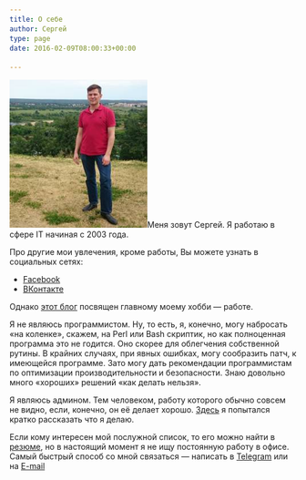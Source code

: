 ```yaml
---
title: О себе
author: Сергей
type: page
date: 2016-02-09T08:00:33+00:00

---
```

<a href="/wp-content/uploads/2016/02/DSC_0111.jpg" target="_blank" rel="attachment"><img loading="lazy" decoding="async" class="alignleft wp-image-37" src="/wp-content/uploads/2016/02/DSC_0111.jpg" alt="Sergey Sokolov" width="242" height="260" /></a>Меня зовут Сергей. Я работаю в сфере IT начиная с 2003 года.

Про другие мои увлечения, кроме работы, Вы можете узнать в социальных сетях:

  * <a href="https://www.facebook.com/sassokol" target="_blank">Facebook</a>
  * <a href="https://vk.com/gurudeep" target="_blank">ВКонтакте</a>

Однако [этот блог][1] посвящен главному моему хобби &#8212; работе.

Я не являюсь программистом. Ну, то есть, я, конечно, могу набросать «на коленке», скажем, на Perl или Bash скриптик, но как полноценная программа это не годится. Оно скорее для облегчения собственной рутины. В крайних случаях, при явных ошибках, могу сообразить патч, к имеющейся программе. Зато могу дать рекомендации программистам по оптимизации производительности и безопасности. Знаю довольно много «хороших» решений «как делать нельзя».

Я являюсь админом. Тем человеком, работу которого обычно совсем не видно, если, конечно, он её делает хорошо. [Здесь][2] я попытался кратко рассказать что я делаю.

Если кому интересен мой послужной список, то его можно найти в <a href="/wp-content/uploads/2017/10/Соколов-Сергей-Александрович.pdf" target="_blank" rel="">резюме</a>, но в настоящий момент я не ищу постоянную работу в офисе.  
Самый быстрый способ со мной связаться — написать в <a target="_blank" href="https://t.me/SergeySokolov">Telegram</a> или на <a target="_blank" href="mailto:sokol@xi-ix.org">E-mail</a>

 [1]: /
 [2]: http://ssokolov.ru/services/